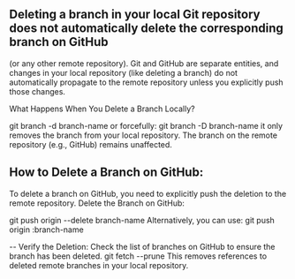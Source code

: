 ## Deleting a branch in your local Git repository does not automatically delete the corresponding branch on GitHub 
(or any other remote repository). Git and GitHub are separate entities, and changes in your local repository 
(like deleting a branch) do not automatically propagate to the remote repository unless you explicitly push those changes.

What Happens When You Delete a Branch Locally?

git branch -d branch-name
or forcefully:
git branch -D branch-name
it only removes the branch from your local repository. The branch on the remote repository (e.g., GitHub) remains unaffected.

## How to Delete a Branch on GitHub:

To delete a branch on GitHub, you need to explicitly push the deletion to the remote repository.
Delete the Branch on GitHub:

git push origin --delete branch-name
Alternatively, you can use:
git push origin :branch-name

-- Verify the Deletion:
Check the list of branches on GitHub to ensure the branch has been deleted.
git fetch --prune
This removes references to deleted remote branches in your local repository.

